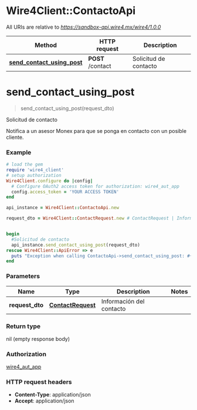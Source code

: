 # Wire4Client::ContactoApi

All URIs are relative to *https://sandbox-api.wire4.mx/wire4/1.0.0*

Method | HTTP request | Description
------------- | ------------- | -------------
[**send_contact_using_post**](ContactoApi.md#send_contact_using_post) | **POST** /contact | Solicitud de contacto


# **send_contact_using_post**
> send_contact_using_post(request_dto)

Solicitud de contacto

Notifica a un asesor Monex para que se ponga en contacto con un posible cliente.

### Example
```ruby
# load the gem
require 'wire4_client'
# setup authorization
Wire4Client.configure do |config|
  # Configure OAuth2 access token for authorization: wire4_aut_app
  config.access_token = 'YOUR ACCESS TOKEN'
end

api_instance = Wire4Client::ContactoApi.new

request_dto = Wire4Client::ContactRequest.new # ContactRequest | Información del contacto


begin
  #Solicitud de contacto
  api_instance.send_contact_using_post(request_dto)
rescue Wire4Client::ApiError => e
  puts "Exception when calling ContactoApi->send_contact_using_post: #{e}"
end
```

### Parameters

Name | Type | Description  | Notes
------------- | ------------- | ------------- | -------------
 **request_dto** | [**ContactRequest**](ContactRequest.md)| Información del contacto | 

### Return type

nil (empty response body)

### Authorization

[wire4_aut_app](../README.md#wire4_aut_app)

### HTTP request headers

 - **Content-Type**: application/json
 - **Accept**: application/json



